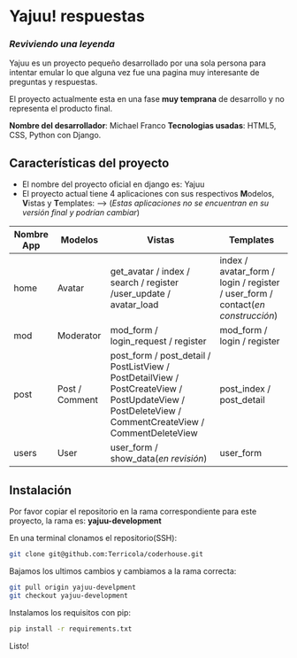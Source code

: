 # Yajuu! respuestas
### _Reviviendo una leyenda_

Yajuu es un proyecto pequeño desarrollado por una sola persona para intentar emular lo que alguna vez fue una pagina muy interesante de preguntas y respuestas.



El proyecto actualmente esta en una fase **muy temprana** de desarrollo y no representa el producto final.

**Nombre del desarrollador**: Michael Franco
**Tecnologias usadas**: HTML5, CSS, Python con Django.

## Características del proyecto

- El nombre del proyecto oficial en django es: Yajuu
- El proyecto actual tiene 4 aplicaciones con sus respectivos **M**odelos, **V**istas y **T**emplates: -->  (_Estas aplicaciones no se encuentran en su versión final y podrían cambiar_)

| Nombre App          |Modelos                         |Vistas                         |Templates |
|----------------|-------------------------------|-----------------------------|--------|
|home| Avatar           | get_avatar / index / search / register /user_update / avatar_load          |index /  avatar_form / login / register / user_form / contact(_en construcción_)|  
|mod|Moderator            |mod_form / login_request / register           |mod_form / login / register|
|post|Post / Comment |post_form / post_detail / PostListView / PostDetailView / PostCreateView / PostUpdateView / PostDeleteView / CommentCreateView / CommentDeleteView |post_index / post_detail
|users|User|user_form / show_data(_en revisión_)|user_form

## Instalación

Por favor copiar el repositorio en la rama correspondiente para este proyecto, la rama es: **yajuu-development**

En una terminal clonamos el repositorio(SSH):
```sh
git clone git@github.com:Terricola/coderhouse.git
```

Bajamos los ultimos cambios y cambiamos a la rama correcta:
```sh
git pull origin yajuu-develpment
git checkout yajuu-development
```

Instalamos los requisitos con pip:
```sh
pip install -r requirements.txt
```
Listo!
